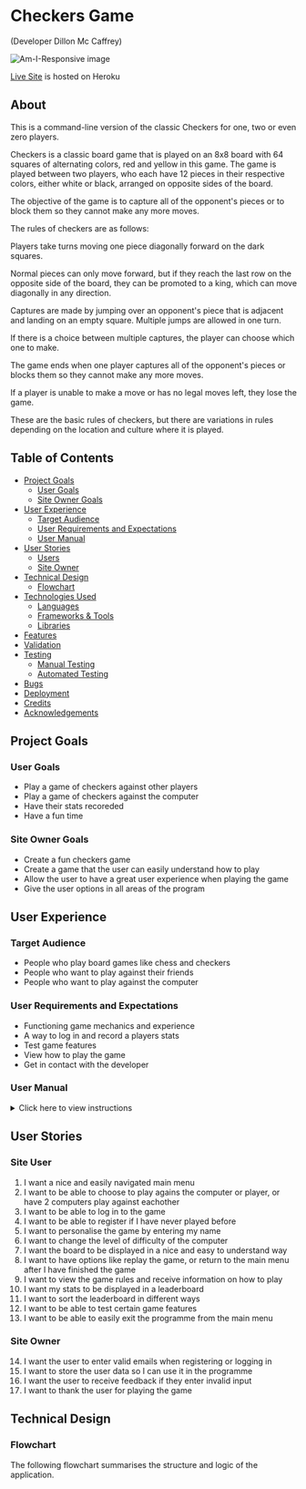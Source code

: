 # Checkers Game
(Developer Dillon Mc Caffrey)

![Am-I-Responsive image](docs/am-i-responsive-image.jpg)

[Live Site](https://ci-pp3-checkers-game.herokuapp.com/) is hosted on Heroku

## About

This is a command-line version of the classic Checkers for one, two or even zero players.

Checkers is a classic board game that is played on an 8x8 board with 64 squares of alternating
colors, red and yellow in this game. The game is played between two players, who each have
12 pieces in their respective colors, either white or black, arranged on opposite sides of the
board.

The objective of the game is to capture all of the opponent's pieces or to block them so they
cannot make any more moves.

The rules of checkers are as follows:

Players take turns moving one piece diagonally forward on the dark squares.

Normal pieces can only move forward, but if they reach the last row on the opposite side of the 
board, they can be promoted to a king, which can move diagonally in any direction.

Captures are made by jumping over an opponent's piece that is adjacent and landing on an
empty square. Multiple jumps are allowed in one turn.

If there is a choice between multiple captures, the player can choose which one to make.

The game ends when one player captures all of the opponent's pieces or blocks them so they cannot
make any more moves.

If a player is unable to make a move or has no legal moves left, they lose the game.

These are the basic rules of checkers, but there are variations in rules depending on the
location and culture where it is played.

## Table of Contents
  - [Project Goals](#project-goals)
    - [User Goals](#user-goals)
    - [Site Owner Goals](#site-owner-goals)
  - [User Experience](#user-experience)
    - [Target Audience](#target-audience)
    - [User Requirements and Expectations](#user-requirements-and-expectations)
    - [User Manual](#user-manual)
  - [User Stories](#user-stories)
    - [Users](#site-user)
    - [Site Owner](#site-owner)
  - [Technical Design](#technical-design)
    - [Flowchart](#flowchart)
  - [Technologies Used](#technologies-used)
    - [Languages](#languages)
    - [Frameworks & Tools](#frameworks--tools)
    - [Libraries](#libraries)
  - [Features](#features)
  - [Validation](#validation)
  - [Testing](#testing)
    - [Manual Testing](#manual-testing)
    - [Automated Testing](#automated-testing)
  - [Bugs](#bugs)
  - [Deployment](#deployment)
  - [Credits](#credits)
  - [Acknowledgements](#acknowledgements)

## Project Goals

### User Goals
- Play a game of checkers against other players
- Play a game of checkers against the computer
- Have their stats recoreded
- Have a fun time

### Site Owner Goals
- Create a fun checkers game
- Create a game that the user can easily understand how to play
- Allow the user to have a great user experience when playing the game
- Give the user options in all areas of the program

## User Experience

### Target Audience
- People who play board games like chess and checkers
- People who want to play against their friends
- People who want to play against the computer

### User Requirements and Expectations
- Functioning game mechanics and experience
- A way to log in and record a players stats
- Test game features
- View how to play the game
- Get in contact with the developer

### User Manual
<details>
<summary>Click here to view instructions</summary>

#### Main Menu
When the program is run the user is presented with the main menu, the main menu consists of ASCII art presenting "Checkers", and options to choose from
The user is asked to input the option they would like to choose and press enter key
These are the options
1. Play Game
2. View Game rules
3. View Leaderboard
4. Test Features
5. Exit Game

If the user inputs incorrect option the user is asked to try again and is prompted to enter input.
This happens throughout the entire program when user is asked for input
At any point in the logging in process the user can enter "r" to return to the main menu.

#### Play Game
When the Play Game option is selected, the user is asked to enter more input.
The user is asked "How many players?" with 3 options to choose from:
1. One (Player vs CPU)
2. Two (Player vs Players)
3. None (CPU vs CPU)

#### One (Player vs CPU)
When the user selects one, another question is asked.
The user is asked "Has player 1 played before and have an existing accout?" with 2 options to choose from:
1. Yes
2. No

#### Log In Name
When the user chooses Yes, the user is asked "Enter name of player 1".
The user is prompted to enter their name as input.

#### Log In Email
When the user enters their name they are then asked to "Enter email of 'name entered'".
The user is prompted to enter their email as input.

#### Level of difficulty of CPU and Entered Valid Email and Registered
The program checks first if the email is valid by having an @ sign and a domain like .com. 
If it is valid it then checks if the email is registered. If it is registered Logging in is printed
and a new question is asked: "What level of difficulty whould you like the cpu to be?"
Three options are presented: 
1. Beginner
2. Novice
3. Expert
The user is prompted to input one of these options and then the game starts

#### Invalid Email Inputed
If the email entered isn't valid meaning it doesn't have an @ or domain, the user is displayed with an error message and asked to input the email again until it is a valid email

#### Email Not Registered
If the user enters a valid email but that email is not registered yet, the user is displayed with email address not found on database and asked another question. "What would you like to do" and the user is given 2 options:
1. Try entering email again
2. Register as new player
If the user selects option 1 they are brought back to entering a email that is valid and regiserted.
If the user selects option 2 they are displayed with registering alert and then presented with choosing the level of difficulty of CPU and their email is now registered to the system

#### Register Name
When the user selects option 2 "No" for has the player played before or have a registered account. The program asks the user to enter their name similar to log in.
The user is prompted to enter their name.

#### Register Email
After the user hase entered their name they are then prompted to enter their email.
The same as logging in the email is verified to have an @ and a domain and asks the user to reenter email if invalid. The program then checks if the entered email has not been registered

#### Entered Registered Email
If the email entered is already registered an error alert is displayed and then the user is asked to choose from 2 options:
1. Try entering email again
2. Sign in as that player
If the user selects option 1, they are brought back to entering email that is valid and not registered in system.
If the user selects option 2, they are brought to the CPU difficulty selection and they are logged in as the entered email.

#### Two (Player vs Player)
If the user selects option 2 when selecting how many players, the user is brought through the same process as selection option 1 but for 2 players. Player 1 enters if they have played then either logs in or registered but this time instead of selecting CPU difficulty the user logs or registers player 2. And once both players are logged in or registered the game starts

#### None (CPU vs CPU)
If the user selects option 3 when selecting how many players, the user skips over logging or registering any players and goes straight to selecting CPU difficulty. This time the user selects CPU difficulty for 2 CPUs.
First being black and the next being white.

#### Start Game
When one, both or neither players have logged in, selected CPU difficulty and the game starts the board is displayed.
White pieces are at the top and black are at the bottom. Player 1(or CPU 1) is black and player 2 (or CPU 2) is white. Black moves first in checkers.

#### Select Piece
When the game starts and board is displayed.
The user is asked to choose a piece from the movable pieces of their color.
They are presented with however many options depending on the amount of movable pieces.
Options are numbered 1 to however many and ordered from pieces higher up on the board.
If their is a CPU playing this does not happen.

#### Select Move
Once the player has selected a piece the user is then asked to choose a move from the available moves of that piece.
They are presented with however many options depending on the amount of available moves for that piece.
Options are numbered 1 to however many and orded jumps first, then normal moves from left to right then kings moves from left to right.
If their is a CPU playing this does not happen. The CPU selects a move based on a algorithm

#### CPU Select move
Depending on the difficulty of the CPU the CPU selects a move based on a algorithm. If CPU is Beginner the CPU selects a random move from all available moves. If the CPU difficulty is Novice, the CPU selects a move based on a min max algorithm that looks all moves 2 moves in advance. And if the CPU difficulty is Expert, the CPU selects a move based on a min max algorithm that looks at all moves 4 moves in advance

#### Move piece
Once the player has selected a move the piece is then moved to the position selected and any pieces that were jumped are removed. It is then the next persons go. If there are 2 players, player 2 goes through the same process of selecting pieces, and moves but just for the opposite color. The CPU goes through its same process depending on difficulty.

#### Game Over
Once a game has progressed and if one player or CPU, cannot move another piece, either from not having any pieces or their pieces are blocked. The program displays game over and prints out the winner.
Game stats are then shown, where it shows the updated games, wins and loses and total moves of the game.

#### After Game Selection
After the game over has been displayed, the user is then asked what to do next. They have 4 options:
1. Play again
2. Return to main menu
3. View the leaderboards
4. Quit
Option 1 starts a new game with the same players.
Option 2 returns the user to the main menu 
Option 3 brings the user to view the leaderboards and then return to the main menu
Option 4 exits the programme

#### View Game Rules
When the user selects view game rules in the main menu, they are displayed with information on how to play the game and the rules to follow.
They are then prompted to enter option 1 the only option to return back to the main menu

#### View Leaderboard
When the user selects view leaderboard in the main menu, they are displayed with a table showing all the players regiserted in the system ranked in order. The defaul rank order is by wins where most wins is the player ranked number 1.
The user is displayed with 4 options to choose from. These options sort the ranks or returns to main menu.
1. Wins
2. Total Games
3. Loses
4. Return to main menu
Option 1 sorts ranks by most wins
Option 2 sorts ranks by total games played
Option 3 sorts ranks by least loses
Option 4 returns the user to the main menu

#### Test Features
When the user selects test features in the main menu, they are displayed with 6 options to choose from.
These options are:
1. Single Jump
2. Double Jump
3. Triple Jump
4. Quintuple Jump
5. King
6. Jump to King
Any of these options set up a board to test the feature selected.
The program creates a new board and starts a game where the user can test these features

#### Exit Game
When the user selects exit game in the main menu, the program displays a goodbye message and exits the programme.
</details>

## User Stories

### Site User

1. I want a nice and easily navigated main menu
2. I want to be able to choose to play agains the computer or player, or have 2 computers play against eachother
3. I want to be able to log in to the game
4. I want to be able to register if I have never played before
5. I want to personalise the game by entering my name
6. I want to change the level of difficulty of the computer
7. I want the board to be displayed in a nice and easy to understand way
8. I want to have options like replay the game, or return to the main menu after I have finished the game
9. I want to view the game rules and receive information on how to play
10. I want my stats to be displayed in a leaderboard
11. I want to sort the leaderboard in different ways
12. I want to be able to test certain game features
13. I want to be able to easily exit the programme from the main menu

### Site Owner

14. I want the user to enter valid emails when registering or logging in
15. I want to store the user data so I can use it in the programme
16. I want the user to receive feedback if they enter invalid input
17. I want to thank the user for playing the game

## Technical Design

### Flowchart

The following flowchart summarises the structure and logic of the application.


